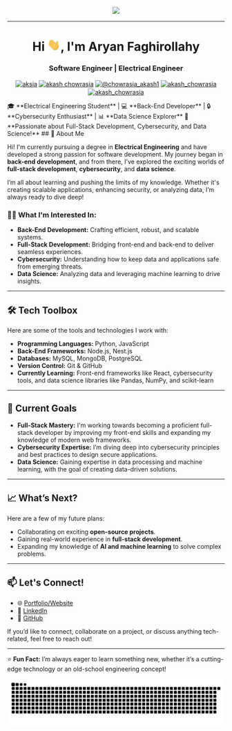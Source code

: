 

<p align="center">
  <img src="https://github.com/thompsonemerson/thompsonemerson/raw/master/cover-thompson.png" height="200"/>
</p>
<hr>
<h1 align="center">Hi <img src="https://raw.githubusercontent.com/ABSphreak/ABSphreak/master/gifs/Hi.gif" width="30px">, I'm Aryan Faghirollahy </h1>
<h3 align="center">Software Engineer | Electrical Engineer </h3>
<p align="center">
<a href="https://www.linkedin.com/in/aksia/" target="blank"><img align="center" src="https://cdn.jsdelivr.net/npm/simple-icons@3.0.1/icons/linkedin.svg" alt="aksia" height="30" width="40" /></a>
<a href="https://www.facebook.com/akash.chowrasia.908/" target="blank"><img align="center" src="https://cdn.jsdelivr.net/npm/simple-icons@3.0.1/icons/facebook.svg" alt="akash chowrasia" height="30" width="40" /></a>
<a href="https://www.hackerrank.com/@chowrasia_akash1" target="blank"><img align="center" src="https://cdn.jsdelivr.net/npm/simple-icons@3.0.1/icons/hackerrank.svg" alt="@chowrasia_akash1" height="30" width="40" /></a>
<a href="https://leetcode.com/Akash_Chowrasia/" target="blank"><img align="center" src="https://cdn.jsdelivr.net/npm/simple-icons@3.0.1/icons/leetcode.svg" alt="akash_chowrasia" height="30" width="40" /></a>
<a href="https://auth.geeksforgeeks.org/user/akash_chowrasia/profile" target="blank"><img align="center" src="https://cdn.jsdelivr.net/npm/simple-icons@3.0.1/icons/geeksforgeeks.svg" alt="akash_chowrasia" height="30" width="40" /></a>
</p>
🎓 **Electrical Engineering Student** | 💻 **Back-End Developer** | 🔒 **Cybersecurity Enthusiast** | 📊 **Data Science Explorer**  
🌟 **Passionate about Full-Stack Development, Cybersecurity, and Data Science!**
## 🚀 About Me

Hi! I'm currently pursuing a degree in **Electrical Engineering** and have developed a strong passion for software development. My journey began in **back-end development**, and from there, I’ve explored the exciting worlds of **full-stack development**, **cybersecurity**, and **data science**.

I’m all about learning and pushing the limits of my knowledge. Whether it's creating scalable applications, enhancing security, or analyzing data, I’m always ready to dive deep!

### 🧑‍💻 **What I'm Interested In:**
- **Back-End Development:** Crafting efficient, robust, and scalable systems.
- **Full-Stack Development:** Bridging front-end and back-end to deliver seamless experiences.
- **Cybersecurity:** Understanding how to keep data and applications safe from emerging threats.
- **Data Science:** Analyzing data and leveraging machine learning to drive insights.

---

## 🛠️ Tech Toolbox

Here are some of the tools and technologies I work with:

- **Programming Languages:** Python, JavaScript 
- **Back-End Frameworks:** Node.js, Nest.js 
- **Databases:** MySQL, MongoDB, PostgreSQL
- **Version Control:** Git & GitHub
- **Currently Learning:** Front-end frameworks like React, cybersecurity tools, and data science libraries like Pandas, NumPy, and scikit-learn

---

## 🌱 **Current Goals**

- **Full-Stack Mastery:** I'm working towards becoming a proficient full-stack developer by improving my front-end skills and expanding my knowledge of modern web frameworks.
- **Cybersecurity Expertise:** I’m diving deep into cybersecurity principles and best practices to design secure applications.
- **Data Science:** Gaining expertise in data processing and machine learning, with the goal of creating data-driven solutions.

---

## 📈 **What’s Next?**

Here are a few of my future plans:

- Collaborating on exciting **open-source projects**.
- Gaining real-world experience in **full-stack development**.
- Expanding my knowledge of **AI and machine learning** to solve complex problems.
  
---

## 📫 Let's Connect!
- 🌐 [Portfolio/Website](https://aryanfg.ir)  
- 💼 [LinkedIn](https://www.linkedin.com/in/aryan-faghirollahy-30b4aa246/)  
- 🐙 [GitHub](https://github.com/AryanElahi)  

If you’d like to connect, collaborate on a project, or discuss anything tech-related, feel free to reach out!

---

⭐️ **Fun Fact:** I’m always eager to learn something new, whether it’s a cutting-edge technology or an old-school engineering concept!

<p align = "center">
	<img src = "https://github.com/7oSkaaa/7oSkaaa/blob/output/github-contribution-grid-snake.svg?" alt = "Snake Game"/>
</p>

